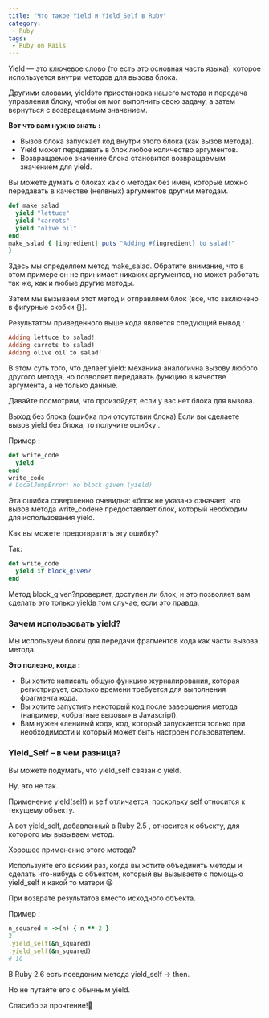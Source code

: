 ```yaml
---
title: "Что такое Yield и Yield_Self в Ruby"
category:
 - Ruby
tags:
 - Ruby on Rails
---
```


Yield — это ключевое слово (то есть это основная часть языка), которое используется внутри методов для вызова блока.

Другими словами, yieldэто приостановка нашего метода и передача управления блоку, чтобы он мог выполнить свою задачу, 
а затем вернуться с возвращаемым значением.

**Вот что вам нужно знать :**

- Вызов блока запускает код внутри этого блока (как вызов метода).
- Yield может передавать в блок любое количество аргументов.
- Возвращаемое значение блока становится возвращаемым значением для yield.

Вы можете думать о блоках как о методах без имен, которые можно передавать в качестве 
(неявных) аргументов другим методам.

```ruby
def make_salad
  yield "lettuce"
  yield "carrots"
  yield "olive oil"
end
make_salad { |ingredient| puts "Adding #{ingredient} to salad!" 
}
```
Здесь мы определяем метод make_salad. Обратите внимание, что в этом примере он не принимает никаких аргументов,
но может работать так же, как и любые другие методы.

Затем мы вызываем этот метод и отправляем блок (все, что заключено в фигурные скобки {}).

Результатом приведенного выше кода является следующий вывод :
```ruby
Adding lettuce to salad!
Adding carrots to salad!
Adding olive oil to salad!
```
В этом суть того, что делает yield: механика аналогична вызову любого другого метода,
но позволяет передавать функцию в качестве аргумента, а не только данные.

Давайте посмотрим, что произойдет, если у вас нет блока для вызова.

Выход без блока (ошибка при отсутствии блока)
Если вы сделаете вызов yield без блока, то получите ошибку .

Пример :
```ruby
def write_code
  yield
end
write_code
# LocalJumpError: no block given (yield)
```
Эта ошибка совершенно очевидна: «блок не указан» означает, что вызов метода write_codeне предоставляет блок, который необходим для использования yield.

Как вы можете предотвратить эту ошибку?

Так:
```ruby
def write_code
  yield if block_given?
end
```
Метод block_given?проверяет, доступен ли блок, и это позволяет вам сделать это только yieldв том случае, если это правда.

### Зачем использовать yield?

Мы используем блоки для передачи фрагментов кода как части вызова метода.

**Это полезно, когда :**

- Вы хотите написать общую функцию журналирования, которая регистрирует, сколько времени требуется для выполнения фрагмента кода.
- Вы хотите запустить некоторый код после завершения метода (например, «обратные вызовы» в Javascript).
- Вам нужен «ленивый код», код, который запускается только при необходимости и который может быть настроен пользователем.

### Yield_Self – в чем разница?

Вы можете подумать, что yield_self связан с yield.

Ну, это не так.

Применение yield(self) и self отличается, поскольку self относится к текущему объекту.

А вот yield_self, добавленный в Ruby 2.5 , относится к объекту, для которого мы вызываем метод.

Хорошее применение этого метода?

Используйте его всякий раз, когда вы хотите объединить методы и сделать что-нибудь с объектом, который вы
вызываете с помощью yield_self и какой то матери :laughing:

При возврате результатов вместо исходного объекта.

Пример :
```ruby
n_squared = ->(n) { n ** 2 }
2
.yield_self(&n_squared)
.yield_self(&n_squared)
# 16
```
В Ruby 2.6 есть псевдоним метода yield_self -> then.

Но не путайте его с обычным yield.

Спасибо за прочтение!🙂
